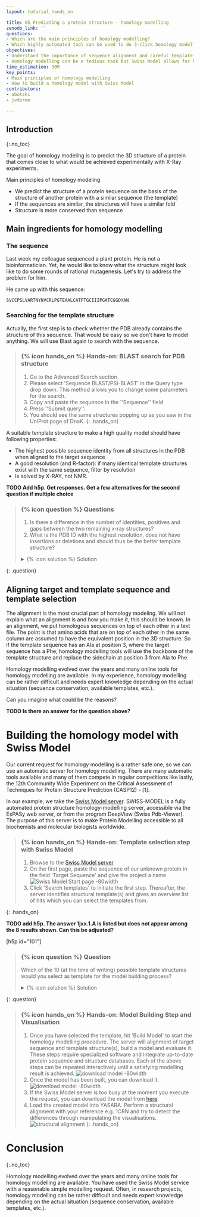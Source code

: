 ```yaml
---
layout: tutorial_hands_on

title: 05 Predicting a protein structure - homology modelling
zenodo_link: ''
questions:
- Which are the main principles of homology modelling?
- Which highly automated tool can be used to do 3-click homology modelling?
objectives:
- Understand the importance of sequence alignment and careful template selection as key ingredients for homology modelling.
- Homology modelling can be a tedious task but Swiss Model allows for high automation of homology modelling tasks.
time_estimation: 30M
key_points:
- Main principles of homology modelling
- How to build a homology model with Swiss Model
contributors:
- abotzki
- jvdurme

---
```



## Introduction
{:.no_toc}

<!-- This is a comment. -->

The goal of homology modeling is to predict the 3D structure of a protein that comes close to what would be achieved experimentally with X-Ray experiments.

Main principles of homology modeling

- We predict the structure of a protein sequence on the basis of the structure of another protein with a similar sequence (the template)
- If the sequences are similar, the structures will have a similar fold
- Structure is more conserved than sequence

## Main ingredients for homology modelling

### The sequence

Last week my colleague sequenced a plant protein. He is not a bioinformatician. Yet, he would like to know what the structure might look like to do some rounds of rational mutagenesis. Let's try to address the problem for him.

He came up with this sequence:

```
SVCCPSLVARTNYNVCRLPGTEAALCATFTGCIIIPGATCGGDYAN
```

### Searching for the template structure

Actually, the first step is to check whether the PDB already contains the structure of this sequence. That would be easy so we don't have to model anything. We will use Blast again to search with the sequence.

> ### {% icon hands_on %} Hands-on: BLAST search for PDB structure
>
> 1. Go to the Advanced Search section
> 2. Please select 'Sequence BLAST/PSI-BLAST' in the Query type drop down.
>    This method allows you to change some parameters for the search.
> 3. Copy and paste the sequence in the ''Sequence'' field
> 4. Press ''Submit query''.
> 5. You should see the same structures popping up as you saw in the UniProt page of DnaK.
{: .hands_on}

A suitable template structure to make a high quality model should have following properties:

- The highest possible sequence identity from all structures in the PDB when aligned to the target sequence
- A good resolution (and R-factor): if many identical template structures exist with the same sequence, filter by resolution
- Is solved by X-RAY, not NMR.

**TODO Add h5p. Get responses. Get a few alternatives for the second question if multiple choice**

> ### {% icon question %} Questions
>
> 1. Is there a difference in the number of identities, positives and gaps between the two remaining x-ray structures?
> 2. What is the PDB ID with the highest resolution, does not have insertions or deletions and should thus be the better template structure?
>
> <details markdown="1">
> <summary>{% icon solution %} Solution
> </summary>
>
> 1. **TODO**
> 2. **TODO**
>
> </details>
>
>
{: .question}


## Aligning target and template sequence and template selection

The alignment is the most crucial part of homology modeling. We will not explain what an alignment is and how you make it, this should be known. In an alignment, we put homologous sequences on top of each other in a text file. The point is that amino acids that are on top of each other in the same column are assumed to have the equivalent position in the 3D structure. So if the template sequence has an Ala at position 3, where the target sequence has a Phe, homology modelling tools will use the backbone of the template structure and replace the sidechain at position 3 from Ala to Phe.

Homology modelling evolved over the years and many online tools for homology modelling are available. In my experience, homology modelling can be rather difficult and needs expert knowledge depending on the actual situation (sequence conservation, available templates, etc.).

Can you imagine what could be the reasons?

**TODO Is there an answer for the question above?**

# Building the homology model with Swiss Model

Our current request for homology modelling is a rather safe one, so we can use an automatic server for homology modelling. There are many automatic tools available and many of them compete in regular competitions like lastly, the 12th Community Wide Experiment on the Critical Assessment of Techniques for Protein Structure Prediction (CASP12) - [1].

In our example, we take the [Swiss Model server](https://swissmodel.expasy.org/interactive). SWISS-MODEL is a fully automated protein structure homology-modelling server, accessible via the ExPASy web server, or from the program DeepView (Swiss Pdb-Viewer). The purpose of this server is to make Protein Modelling accessible to all biochemists and molecular biologists worldwide.

> ### {% icon hands_on %} Hands-on: Template selection step with Swiss Model
>
> 1. Browse to the [Swiss Model server](https://swissmodel.expasy.org/interactive)
> 2. On the first page, paste the sequence of our unknown protein in the field 'Target Sequence' and give the project a name.
>    ![Swiss Model Start page -80width](../../images/Modelling_sequence_template_step1.png "Start page of Swiss Model")
> 3. Click 'Search templates' to initiate the first step.
>    Thereafter, the server identifies structural template(s) and gives an overview list of hits
>    which you can select the templates from.
>
{: .hands_on}

**TODO add h5p. The answer 1jxx.1.A is listed but does not appear among the 8 results shown. Can this be adjusted?**

[h5p id="101"]

> ### {% icon question %} Question
>
> Which of the 10 (at the time of writing) possible template structures would you select as template for the model building process?
>
> <details markdown="1">
> <summary>{% icon solution %} Solution
> </summary>
>
> We suggest as template **1jxx.1.A** given that it is an X-ray structure with high resolution and a very high
> sequence identity (X-ray, 0.9 Å, 78.26 %).
> </details>
{: .question}


> ### {% icon hands_on %} Hands-on: Model Building Step and Visualisation
>
> 1. Once you have selected the template, hit 'Build Model' to start the homology modelling procedure.
>    The server will alignment of target sequence and template structure(s), build a model and evaluate it.
>    These steps require specialized software and integrate up-to-date protein sequence and structure databases.
>    Each of the above steps can be repeated interactively until a satisfying modelling result is achieved.
>    ![download model -80width](../../images/Modelling_template_selection_step2.png)
> 2. Once the model has been built, you can download it.
>    ![download model -80width](../../images/Modelling_results_step3.png)
> 3. If the Swiss Model server is too busy at the moment you execute the request, you can download the model from
>    [here](https://zenodo.org/record/3551850#.Xdqs4ehKiUk).
> 4. Load the created model into YASARA.
>    Perform a structural alignment with your reference e.g. 1CRN and try to detect the differences through manipulating the visualisations.
>    ![structural alignment](../../images/1214.png)
{: .hands_on}


# Conclusion
{:.no_toc}

Homology modelling evolved over the years and many online tools for homology modelling are available. You have used the Swiss Model service with a reasonable simple modelling request. Often, in research projects, homology modelling can be rather difficult and needs expert knowledge depending on the actual situation (sequence conservation, available templates, etc.).
